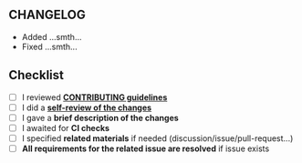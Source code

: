 ## CHANGELOG

<!-- 1. Describe the proposed changes in a couple of sentences/paragraphs -->

- Added ...smth...
- Fixed ...smth...

<!-- Screenshots/Screencasts are welcome -->

## Checklist

<!-- 2. Before submitting changes for review, go over the checklist and mark the necessary items at the end -->

<!--
Our common goal is to reduce review costs and achieve consistency in the code base. 🤙 
Let's appreciate each other's time =)
-->

- [ ] I reviewed **[CONTRIBUTING guidelines](https://github.com/feature-sliced/documentation/blob/master/CONTRIBUTING.md)**
- [ ] I did a **[self-review of the changes](https://blog.beanbaginc.com/2014/12/01/practicing-effective-self-review/)**
- [ ] I gave a **brief description of the changes**
- [ ] I awaited for **CI checks**
- [ ] I specified **related materials** if needed (discussion/issue/pull-request...)
- [ ] **All requirements for the related issue are resolved** if issue exists

